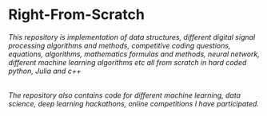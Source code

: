 # Right-From-Scratch
###### This repository is implementation of data structures, different digital signal processing algorithms and methods, competitive coding questions, equations, algorithms, mathematics formulas and methods, neural network, different machine learning algorithms etc all from scratch in hard coded python, Julia and c++ 
###### The repository also contains code for different machine learning, data science, deep learning hackathons, online competitions I have participated.   
